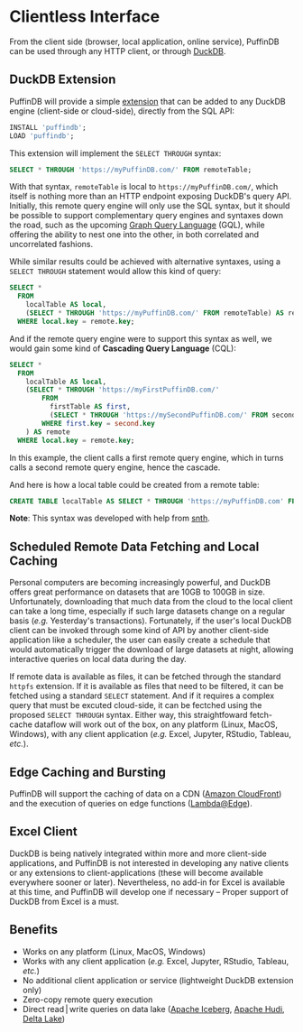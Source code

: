 # Clientless Interface

From the client side (browser, local application, online service), PuffinDB can be used through any HTTP client, or through [DuckDB](https://duckdb.org/).

## DuckDB Extension
PuffinDB will provide a simple [extension](Extension.md) that can be added to any DuckDB engine (client-side or cloud-side), directly from the SQL API:

```sql
INSTALL 'puffindb';
LOAD 'puffindb';
```

This extension will implement the `SELECT THROUGH` syntax:


```sql
SELECT * THROUGH 'https://myPuffinDB.com/' FROM remoteTable;
```

With that syntax, `remoteTable` is local to `https://myPuffinDB.com/`, which itself is nothing more than an HTTP endpoint exposing DuckDB's query API. Initially, this remote query engine will only use the SQL syntax, but it should be possible to support complementary query engines and syntaxes down the road, such as the upcoming [Graph Query Language](https://www.gqlstandards.org/) (GQL), while offering the ability to nest one into the other, in both correlated and uncorrelated fashions.

While similar results could be achieved with alternative syntaxes, using a `SELECT THROUGH` statement would allow this kind of query:

```sql
SELECT *
  FROM
    localTable AS local,
    (SELECT * THROUGH 'https://myPuffinDB.com/' FROM remoteTable) AS remote
  WHERE local.key = remote.key;
```

And if the remote query engine were to support this syntax as well, we would gain some kind of **Cascading Query Language** (CQL):

```sql
SELECT *
  FROM
    localTable AS local,
    (SELECT * THROUGH 'https://myFirstPuffinDB.com/'
        FROM
          firstTable AS first,
          (SELECT * THROUGH 'https://mySecondPuffinDB.com/' FROM secondTable) AS second
        WHERE first.key = second.key
    ) AS remote
  WHERE local.key = remote.key;
```

In this example, the client calls a first remote query engine, which in turns calls a second remote query engine, hence the cascade.

And here is how a local table could be created from a remote table:

```sql
CREATE TABLE localTable AS SELECT * THROUGH 'https://myPuffinDB.com' FROM remoteTable;
```

**Note**: This syntax was developed with help from [snth](https://github.com/snth).

## Scheduled Remote Data Fetching and Local Caching
Personal computers are becoming increasingly powerful, and DuckDB offers great performance on datasets that are 10GB to 100GB in size. Unfortunately, downloading that much data from the cloud to the local client can take a long time, especially if such large datasets change on a regular basis (*e.g.* Yesterday's transactions). Fortunately, if the user's local DuckDB client can be invoked through some kind of API by another client-side application like a scheduler, the user can easily create a schedule that would automatically trigger the download of large datasets at night, allowing interactive queries on local data during the day.

If remote data is available as files, it can be fetched through the standard `httpfs` extension. If it is available as files that need to be filtered, it can be fetched using a standard `SELECT` statement. And if it requires a complex query that must be excuted cloud-side, it can be fectched using the proposed `SELECT THROUGH` syntax. Either way, this straightfoward fetch-cache dataflow will work out of the box, on any platform (Linux, MacOS, Windows), with any client application (*e.g.* Excel, Jupyter, RStudio, Tableau, *etc.*).

## Edge Caching and Bursting
PuffinDB will support the caching of data on a CDN ([Amazon CloudFront](https://aws.amazon.com/cloudfront/)) and the execution of queries on edge functions ([Lambda@Edge](https://aws.amazon.com/lambda/edge/)).

## Excel Client
DuckDB is being natively integrated within more and more client-side applications, and PuffinDB is not interested in developing any native clients or any extensions to client-applications (these will become available everywhere sooner or later). Nevertheless, no add-in for Excel is available at this time, and PuffinDB will develop one if necessary – Proper support of DuckDB from Excel is a must.

## Benefits
- Works on any platform (Linux, MacOS, Windows)
- Works with any client application (*e.g.* Excel, Jupyter, RStudio, Tableau, *etc.*)
- No additional client application or service (lightweight DuckDB extension only)
- Zero-copy remote query execution
- Direct read | write queries on data lake ([Apache Iceberg](https://iceberg.apache.org/), [Apache Hudi](https://hudi.apache.org/), [Delta Lake](https://delta.io/))
